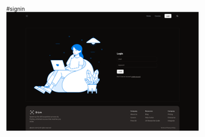 #signin
<img src="https://github.com/subin4693/e-learning/blob/main/screenshots/Screenshot%202024-04-19%20at%2012-52-21%20Vite%20React.png" />
